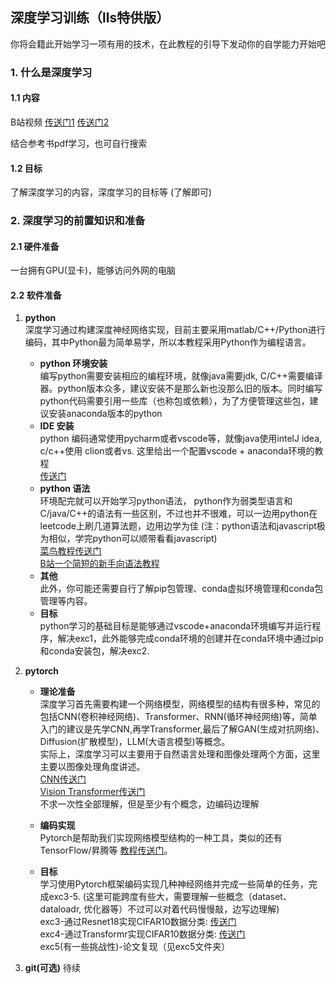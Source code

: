 ## 深度学习训练（lls特供版）
你将会籍此开始学习一项有用的技术，在此教程的引导下发动你的自学能力开始吧
### 1. 什么是深度学习
#### 1.1 内容
B站视频 
[传送门1](https://www.bilibili.com/video/BV1L24y1i7v3/?spm_id_from=333.337.search-card.all.click)
[传送门2](https://www.bilibili.com/video/BV1Fs4y1j7fk/?spm_id_from=333.337.search-card.all.click&vd_source=10ae61cea2c37c2c82b44cbb1f3e928b)  

结合参考书pdf学习，也可自行搜索  
#### 1.2 目标
了解深度学习的内容，深度学习的目标等 (了解即可)

### 2. 深度学习的前置知识和准备

#### 2.1 硬件准备
一台拥有GPU(显卡)，能够访问外网的电脑  

#### 2.2 软件准备
1. **python**  
  深度学习通过构建深度神经网络实现，目前主要采用matlab/C++/Python进行编码，其中Python最为简单易学，所以本教程采用Python作为编程语言。  
   + **python 环境安装**  
   编写python需要安装相应的编程环境，就像java需要jdk, C/C++需要编译器。python版本众多，建议安装不是那么新也没那么旧的版本。同时编写python代码需要引用一些库（也称包或依赖），为了方便管理这些包，建议安装anaconda版本的python
   + **IDE 安装**    
   python 编码通常使用pycharm或者vscode等，就像java使用intelJ idea, c/c++使用 clion或者vs. 这里给出一个配置vscode + anaconda环境的教程  
   [传送门](https://blog.csdn.net/Lamber130/article/details/144590838)  
   + **python 语法**  
   环境配完就可以开始学习python语法， python作为弱类型语言和C/java/C++的语法有一些区别，不过也并不很难，可以一边用python在leetcode上刷几道算法题，边用边学为佳 (注：python语法和javascript极为相似，学完python可以顺带看看javascript)  
   [菜鸟教程传送门](https://www.runoob.com/python/python-tutorial.html)  
   [B站一个简短的新手向语法教程](https://www.bilibili.com/video/BV1RTroYfEhA?spm_id_from=333.788.videopod.episodes&vd_source=10ae61cea2c37c2c82b44cbb1f3e928b&p=22)  
   + **其他**  
   此外，你可能还需要自行了解pip包管理、conda虚拟环境管理和conda包管理等内容。
   + **目标**  
   python学习的基础目标是能够通过vscode+anaconda环境编写并运行程序，解决exc1，此外能够完成conda环境的创建并在conda环境中通过pip和conda安装包，解决exc2.  


2. **pytorch**
   + **理论准备**  
   深度学习首先需要构建一个网络模型，网络模型的结构有很多种，常见的包括CNN(卷积神经网络)、Transformer、RNN(循环神经网络)等，简单入门的建议是先学CNN,再学Transformer,最后了解GAN(生成对抗网络)、Diffusion(扩散模型)，LLM(大语言模型)等概念。  
   实际上，深度学习可以主要用于自然语言处理和图像处理两个方面，这里主要以图像处理角度讲述。  
   [CNN传送门](https://www.zhihu.com/people/followbobo/posts?page=3)  
   [Vision Transformer传送门](https://zhuanlan.zhihu.com/p/418184940)  
   不求一次性全部理解，但是至少有个概念，边编码边理解


   + **编码实现**  
   Pytorch是帮助我们实现网络模型结构的一种工具，类似的还有TensorFlow/昇腾等 [教程传送门](https://www.runoob.com/pytorch/pytorch-tutorial.html)。  

   + **目标**  
   学习使用Pytorch框架编码实现几种神经网络并完成一些简单的任务，完成exc3-5. (这里可能跨度有些大，需要理解一些概念（dataset、dataloadr, 优化器等）不过可以对着代码慢慢敲，边写边理解)   
   exc3-通过Resnet18实现CIFAR10数据分类: [传送门](https://www.cnblogs.com/Elijah-Z/articles/16627824.html)  
   exc4-通过Transformr实现CIFAR10数据分类: [传送门](https://blog.csdn.net/FriendshipTang/article/details/137832810)  
   exc5(有一些挑战性)-论文复现（见exc5文件夹）
  

3. **git(可选)**
   待续

